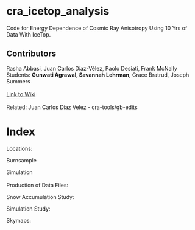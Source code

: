# cra_icetop_analysis
Code for Energy Dependence of Cosmic Ray Anisotropy Using 10 Yrs of Data With IceTop.

<h2>Contributors</h2>
Rasha Abbasi, Juan Carlos Díaz-Vélez, Paolo Desiati, Frank McNally </br>
Students: <b>Gunwati Agrawal, Savannah Lehrman</b>, Grace Bratrud, Joseph Summers 

</br>
</br>
<a href="https://wiki.icecube.wisc.edu/index.php/Energy_Dependence_of_Cosmic_Ray_Anisotropy_Using_IceTop_Detector">Link to Wiki</a>

</br>
</br>
Related:
Juan Carlos Diaz Velez - cra-tools/gb-edits


<h1> Index </h1>
Locations:


Burnsample


Simulation
</br>
</br>
Production of Data Files:


Snow Accumulation Study:


Simulation Study:


Skymaps:
